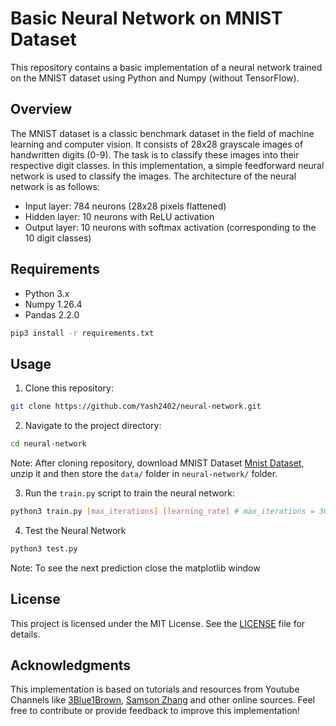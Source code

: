 # Basic Neural Network on MNIST Dataset

This repository contains a basic implementation of a neural network trained on the MNIST dataset using Python and Numpy (without TensorFlow).

## Overview

The MNIST dataset is a classic benchmark dataset in the field of machine learning and computer vision. It consists of 28x28 grayscale images of handwritten digits (0-9). The task is to classify these images into their respective digit classes.
In this implementation, a simple feedforward neural network is used to classify the images. The architecture of the neural network is as follows:

- Input layer: 784 neurons (28x28 pixels flattened)
- Hidden layer: 10 neurons with ReLU activation
- Output layer: 10 neurons with softmax activation (corresponding to the 10 digit classes)

## Requirements

- Python 3.x
- Numpy 1.26.4
- Pandas 2.2.0

```bash
pip3 install -r requirements.txt
```

## Usage

1. Clone this repository:

```bash
git clone https://github.com/Yash2402/neural-network.git
```

2. Navigate to the project directory:

```bash
cd neural-network
```

Note: After cloning repository, download MNIST Dataset [Mnist Dataset](https://drive.google.com/drive/folders/1pYPgCPVr3MCSMz_lUHxfwzbWViPNnaON?usp=share_link), unzip it and then store the `data/` folder in `neural-network/` folder.

3. Run the `train.py` script to train the neural network:

```bash
python3 train.py [max_iterations] [learning_rate] # max_iterations = 3000 and learning_rate = 0.5 works great for me 
```

4. Test the Neural Network

```bash
python3 test.py
```

Note: To see the next prediction close the matplotlib window

## License

This project is licensed under the MIT License. See the [LICENSE](https://github.com/Yash2402/neural-network/blob/main/LICENSE) file for details.

## Acknowledgments

This implementation is based on tutorials and resources from Youtube Channels like [3Blue1Brown](https://www.youtube.com/c/3blue1brown), [Samson Zhang](https://www.youtu:be.com/@SamsonZhangTheSalmon) and other online sources.
Feel free to contribute or provide feedback to improve this implementation!
